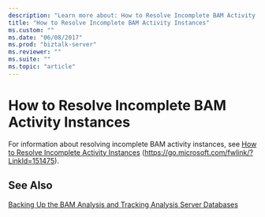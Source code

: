 ```yaml
---
description: "Learn more about: How to Resolve Incomplete BAM Activity Instances"
title: "How to Resolve Incomplete BAM Activity Instances"
ms.custom: ""
ms.date: "06/08/2017"
ms.prod: "biztalk-server"
ms.reviewer: ""
ms.suite: ""
ms.topic: "article"
---
```

# How to Resolve Incomplete BAM Activity Instances
For information about resolving incomplete BAM activity instances, see [How to Resolve Incomplete Activity Instances](../core/how-to-resolve-incomplete-activity-instances.md) (https://go.microsoft.com/fwlink/?LinkId=151475).

## See Also
 [Backing Up the BAM Analysis and Tracking Analysis Server Databases](../technical-guides/backing-up-the-bam-analysis-and-tracking-analysis-server-databases.md)